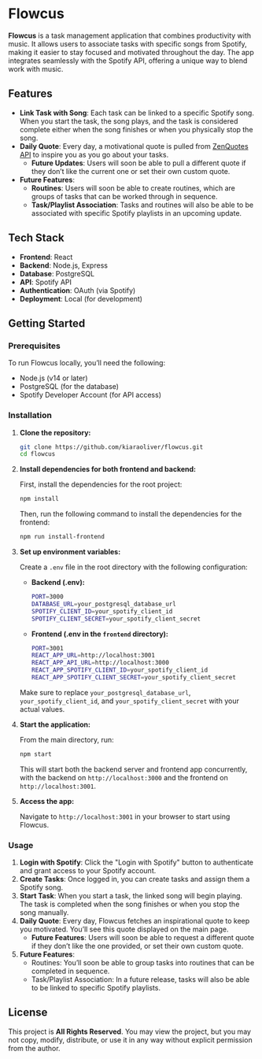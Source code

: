 # Flowcus

**Flowcus** is a task management application that combines productivity with music. It allows users to associate tasks
with specific songs from Spotify, making it easier to stay focused and motivated throughout the day. The app integrates
seamlessly with the Spotify API, offering a unique way to blend work with music.

## Features

- **Link Task with Song**: Each task can be linked to a specific Spotify song. When you start the task, the song plays,
  and the task is considered complete either when the song finishes or when you physically stop the song.
- **Daily Quote**: Every day, a motivational quote is pulled from [ZenQuotes API](https://zenquotes.io/api/today) to
  inspire you as you go about your tasks.
    - **Future Updates**: Users will soon be able to pull a different quote if they don’t like the current one or set
      their own custom quote.
- **Future Features**:
    - **Routines**: Users will soon be able to create routines, which are groups of tasks that can be worked through in
      sequence.
    - **Task/Playlist Association**: Tasks and routines will also be able to be associated with specific Spotify
      playlists in an upcoming update.

## Tech Stack

- **Frontend**: React
- **Backend**: Node.js, Express
- **Database**: PostgreSQL
- **API**: Spotify API
- **Authentication**: OAuth (via Spotify)
- **Deployment**: Local (for development)

## Getting Started

### Prerequisites

To run Flowcus locally, you’ll need the following:

- Node.js (v14 or later)
- PostgreSQL (for the database)
- Spotify Developer Account (for API access)

### Installation

1. **Clone the repository:**

   ```bash
   git clone https://github.com/kiaraoliver/flowcus.git
   cd flowcus
   ```

2. **Install dependencies for both frontend and backend:**

   First, install the dependencies for the root project:

   ```bash
   npm install
   ```

   Then, run the following command to install the dependencies for the frontend:

   ```bash
   npm run install-frontend
   ```

3. **Set up environment variables:**

   Create a `.env` file in the root directory with the following configuration:

    - **Backend (.env):**

      ```bash
      PORT=3000
      DATABASE_URL=your_postgresql_database_url
      SPOTIFY_CLIENT_ID=your_spotify_client_id
      SPOTIFY_CLIENT_SECRET=your_spotify_client_secret
      ```

    - **Frontend (.env in the `frontend` directory):**

      ```bash
      PORT=3001
      REACT_APP_URL=http://localhost:3001
      REACT_APP_API_URL=http://localhost:3000
      REACT_APP_SPOTIFY_CLIENT_ID=your_spotify_client_id
      REACT_APP_SPOTIFY_CLIENT_SECRET=your_spotify_client_secret
      ```

   Make sure to replace `your_postgresql_database_url`, `your_spotify_client_id`, and `your_spotify_client_secret` with
   your actual values.

4. **Start the application:**

   From the main directory, run:

   ```bash
   npm start
   ```

   This will start both the backend server and frontend app concurrently, with the backend on `http://localhost:3000`
   and the frontend on `http://localhost:3001`.

5. **Access the app:**

   Navigate to `http://localhost:3001` in your browser to start using Flowcus.

### Usage

1. **Login with Spotify**: Click the "Login with Spotify" button to authenticate and grant access to your Spotify
   account.
2. **Create Tasks**: Once logged in, you can create tasks and assign them a Spotify song.
3. **Start Task**: When you start a task, the linked song will begin playing. The task is completed when the song
   finishes or when you stop the song manually.
4. **Daily Quote**: Every day, Flowcus fetches an inspirational quote to keep you motivated. You’ll see this quote
   displayed on the main page.
    - **Future Features**: Users will soon be able to request a different quote if they don’t like the one provided, or
      set their own custom quote.
5. **Future Features**:
    - Routines: You’ll soon be able to group tasks into routines that can be completed in sequence.
    - Task/Playlist Association: In a future release, tasks will also be able to be linked to specific Spotify
      playlists.

## License

This project is **All Rights Reserved**. You may view the project, but you may not copy, modify, distribute, or use it
in any way without explicit permission from the author.
